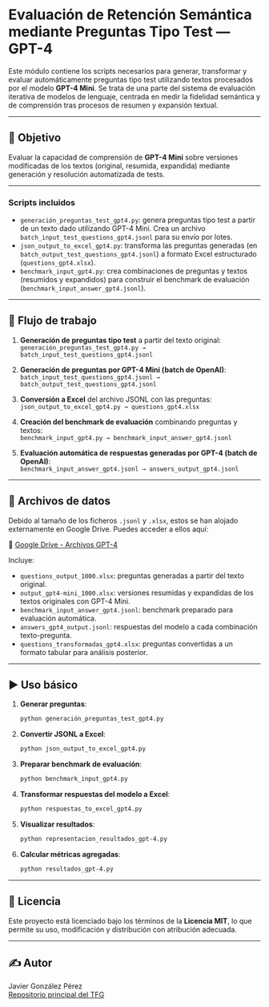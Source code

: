 # Evaluación de Retención Semántica mediante Preguntas Tipo Test — GPT-4

Este módulo contiene los scripts necesarios para generar, transformar y evaluar automáticamente preguntas tipo test utilizando textos procesados por el modelo **GPT-4 Mini**. Se trata de una parte del sistema de evaluación iterativa de modelos de lenguaje, centrada en medir la fidelidad semántica y de comprensión tras procesos de resumen y expansión textual.

---

## 🧠 Objetivo

Evaluar la capacidad de comprensión de **GPT-4 Mini** sobre versiones modificadas de los textos (original, resumida, expandida) mediante generación y resolución automatizada de tests.

---

### Scripts incluidos

- `generación_preguntas_test_gpt4.py`: genera preguntas tipo test a partir de un texto dado utilizando GPT-4 Mini. Crea un archivo `batch_input_test_questions_gpt4.jsonl` para su envío por lotes.
- `json_output_to_excel_gpt4.py`: transforma las preguntas generadas (en `batch_output_test_questions_gpt4.jsonl`) a formato Excel estructurado (`questions_gpt4.xlsx`).
- `benchmark_input_gpt4.py`: crea combinaciones de preguntas y textos (resumidos y expandidos) para construir el benchmark de evaluación (`benchmark_input_answer_gpt4.jsonl`).


---

## 🔁 Flujo de trabajo

1. **Generación de preguntas tipo test** a partir del texto original:  
   `generación_preguntas_test_gpt4.py → batch_input_test_questions_gpt4.jsonl`

2. **Generación de preguntas por GPT-4 Mini (batch de OpenAI)**:  
   `batch_input_test_questions_gpt4.jsonl → batch_output_test_questions_gpt4.jsonl`

3. **Conversión a Excel** del archivo JSONL con las preguntas:  
   `json_output_to_excel_gpt4.py → questions_gpt4.xlsx`

4. **Creación del benchmark de evaluación** combinando preguntas y textos:  
   `benchmark_input_gpt4.py → benchmark_input_answer_gpt4.jsonl`

5. **Evaluación automática de respuestas generadas por GPT-4 (batch de OpenAI)**:  
   `benchmark_input_answer_gpt4.jsonl → answers_output_gpt4.jsonl`

---

## 📁 Archivos de datos

Debido al tamaño de los ficheros `.jsonl` y `.xlsx`, estos se han alojado externamente en Google Drive. Puedes acceder a ellos aquí:

📎 [Google Drive - Archivos GPT-4](https://doi.org/10.5281/zenodo.15714532)

Incluye:
- `questions_output_1000.xlsx`: preguntas generadas a partir del texto original.
- `output_gpt4-mini_1000.xlsx`: versiones resumidas y expandidas de los textos originales con GPT-4 Mini.
- `benchmark_input_answer_gpt4.jsonl`: benchmark preparado para evaluación automática.
- `answers_gpt4_output.jsonl`: respuestas del modelo a cada combinación texto-pregunta.
- `questions_transformadas_gpt4.xlsx`: preguntas convertidas a un formato tabular para análisis posterior.

---

## ▶️ Uso básico

1. **Generar preguntas**:
   ```bash
   python generación_preguntas_test_gpt4.py
   ```

2. **Convertir JSONL a Excel**:
   ```bash
   python json_output_to_excel_gpt4.py
   ```

3. **Preparar benchmark de evaluación**:
   ```bash
   python benchmark_input_gpt4.py
   ```

4. **Transformar respuestas del modelo a Excel**:
   ```bash
   python respuestas_to_excel_gpt4.py
   ```

5. **Visualizar resultados**:
   ```bash
   python representacion_resultados_gpt-4.py
   ```

6. **Calcular métricas agregadas**:
   ```bash
   python resultados_gpt-4.py
   ```

---

## 📄 Licencia

Este proyecto está licenciado bajo los términos de la **Licencia MIT**, lo que permite su uso, modificación y distribución con atribución adecuada.

---

## ✍️ Autor

Javier González Pérez  
[Repositorio principal del TFG](https://github.com/JAVIERTEL/TFG)
